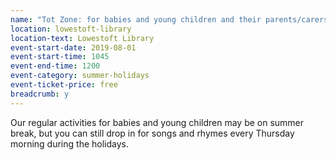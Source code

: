 ```yaml
---
name: "Tot Zone: for babies and young children and their parents/carers"
location: lowestoft-library
location-text: Lowestoft Library
event-start-date: 2019-08-01
event-start-time: 1045
event-end-time: 1200
event-category: summer-holidays
event-ticket-price: free
breadcrumb: y
---
```


Our regular activities for babies and young children may be on summer break, but you can still drop in for songs and rhymes every Thursday morning during the holidays.
